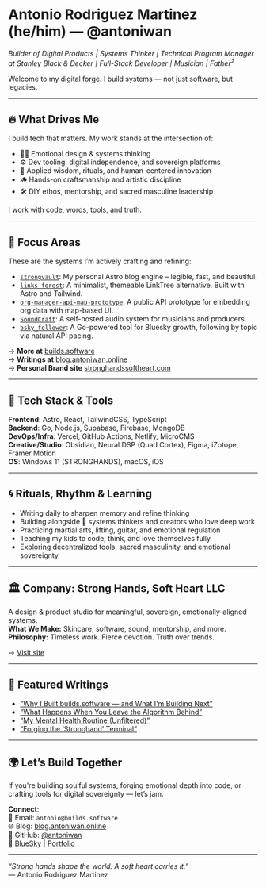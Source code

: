 # Antonio Rodriguez Martinez (he/him) — @antoniwan

_Builder of Digital Products | Systems Thinker | Technical Program Manager at Stanley Black & Decker | Full-Stack Developer | Musician | Father<sup>2</sup>_

Welcome to my digital forge. I build systems — not just software, but legacies.

---

## 🔥 What Drives Me

I build tech that matters. My work stands at the intersection of:

- ✊🏽 Emotional design & systems thinking  
- ⚙️ Dev tooling, digital independence, and sovereign platforms  
- 🧠 Applied wisdom, rituals, and human-centered innovation  
- 🪵 Hands-on craftsmanship and artistic discipline  
- 🛠️ DIY ethos, mentorship, and sacred masculine leadership  

I work with code, words, tools, and truth.

---

## 🧭 Focus Areas

These are the systems I’m actively crafting and refining:

- [`strongvault`](https://github.com/antoniwan/strongvault): My personal Astro blog engine – legible, fast, and beautiful.  
- [`links-forest`](https://github.com/antoniwan/links-forest): A minimalist, themeable LinkTree alternative. Built with Astro and Tailwind.  
- [`org-manager-api-map-prototype`](https://github.com/antoniwan/org-manager-api-map-prototype): A public API prototype for embedding org data with map-based UI.  
- [`SoundCraft`](https://github.com/antoniwan/SoundCraft): A self-hosted audio system for musicians and producers.  
- [`bsky_follower`](https://github.com/antoniwan/bsky_follower): A Go-powered tool for Bluesky growth, following by topic via natural API pacing.  

→ **More at** [builds.software](https://builds.software)  
→ **Writings at** [blog.antoniwan.online](https://blog.antoniwan.online)  
→ **Personal Brand site** [stronghandssoftheart.com](https://stronghandssoftheart.com)

---

## 🧰 Tech Stack & Tools

**Frontend**: Astro, React, TailwindCSS, TypeScript  
**Backend**: Go, Node.js, Supabase, Firebase, MongoDB  
**DevOps/Infra**: Vercel, GitHub Actions, Netlify, MicroCMS  
**Creative/Studio**: Obsidian, Neural DSP (Quad Cortex), Figma, iZotope, Framer Motion  
**OS**: Windows 11 (STRONGHANDS), macOS, iOS  

---

## 🌀 Rituals, Rhythm & Learning

- Writing daily to sharpen memory and refine thinking  
- Building alongside 🧠 systems thinkers and creators who love deep work  
- Practicing martial arts, lifting, guitar, and emotional regulation  
- Teaching my kids to code, think, and love themselves fully  
- Exploring decentralized tools, sacred masculinity, and emotional sovereignty  

---

## 🏛️ Company: Strong Hands, Soft Heart LLC

A design & product studio for meaningful, sovereign, emotionally-aligned systems.  
**What We Make:** Skincare, software, sound, mentorship, and more.  
**Philosophy:** Timeless work. Fierce devotion. Truth over trends.

→ [Visit site](https://stronghandssoftheart.com)  

---

## 📝 Featured Writings

- [“Why I Built builds.software — and What I'm Building Next”](https://medium.com/@wizards777/why-i-built-builds-software-and-what-im-building-next-8e9cda2c5043)
- [“What Happens When You Leave the Algorithm Behind”](https://medium.com/@wizards777/what-happens-when-you-leave-the-algorithm-behind-4b606eb54cc0)  
- [“My Mental Health Routine (Unfiltered)”](https://medium.com/@wizards777/my-mental-health-routine-unfiltered-1ebfc2b1bde9)  
- [“Forging the ‘Stronghand’ Terminal”](https://medium.com/@wizards777/forging-the-stronghand-terminal-from-chaos-to-command-c4e4df4d290c)

---

## 🌍 Let’s Build Together

If you're building soulful systems, forging emotional depth into code, or crafting tools for digital sovereignty — let’s jam.

**Connect**:  
📨 Email: `antonio@builds.software`  
🌐 Blog: [blog.antoniwan.online](https://blog.antoniwan.online)  
📘 GitHub: [@antoniwan](https://github.com/antoniwan)  
🔗 [BlueSky](https://bsky.app/profile/antoniwan.online) | [Portfolio](https://builds.software)

---

_“Strong hands shape the world. A soft heart carries it.”_  
— Antonio Rodriguez Martinez
